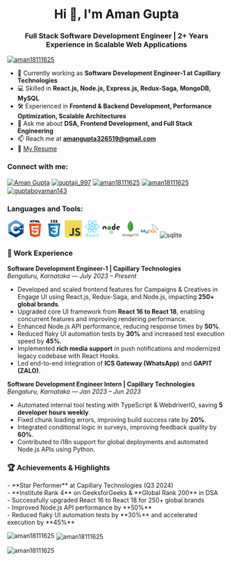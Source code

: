 <h1 align="center">Hi 👋, I'm Aman Gupta</h1>
<h3 align="center">Full Stack Software Development Engineer | 2+ Years Experience in Scalable Web Applications</h3>

<p align="left">
  <a href="https://drive.google.com/file/d/1OjEj1U14wNa6HWyYWF42GtdYsl231aGr/view?usp=sharing">
    <img src="https://drive.google.com/file/d/1OjEj1U14wNa6HWyYWF42GtdYsl231aGr/view?usp=sharing" alt="aman18111625" />
  </a>
</p>

- 🌱 Currently working as **Software Development Engineer-1 at Capillary Technologies**
- 💻 Skilled in **React.js, Node.js, Express.js, Redux-Saga, MongoDB, MySQL**
- 🛠 Experienced in **Frontend & Backend Development, Performance Optimization, Scalable Architectures**
- 💬 Ask me about **DSA, Frontend Development, and Full Stack Engineering**
- 📫 Reach me at **amangupta326519@gmail.com**
- 📄 [My Resume](https://drive.google.com/file/d/10E7Vgws6GRpPdSoTE4JRaD42zRjMnC6W/view?usp=sharing)

<h3 align="left">Connect with me:</h3>
<p align="left">
<a href="https://www.linkedin.com/in/aman-gupta-00a6321b5/" target="blank"><img align="center" src="https://raw.githubusercontent.com/rahuldkjain/github-profile-readme-generator/master/src/images/icons/Social/linked-in-alt.svg" alt="Aman Gupta" height="30" width="40" /></a>
<a href="https://instagram.com/guptaji_997" target="blank"><img align="center" src="https://raw.githubusercontent.com/rahuldkjain/github-profile-readme-generator/master/src/images/icons/Social/instagram.svg" alt="guptaji_997" height="30" width="40" /></a>
<a href="https://www.codechef.com/users/aman18111625" target="blank"><img align="center" src="https://cdn.jsdelivr.net/npm/simple-icons@3.1.0/icons/codechef.svg" alt="aman18111625" height="30" width="40" /></a>
<a href="https://www.leetcode.com/aman18111625" target="blank"><img align="center" src="https://raw.githubusercontent.com/rahuldkjain/github-profile-readme-generator/master/src/images/icons/Social/leet-code.svg" alt="aman18111625" height="30" width="40" /></a>
<a href="https://auth.geeksforgeeks.org/user/guptaboyaman143" target="blank"><img align="center" src="https://raw.githubusercontent.com/rahuldkjain/github-profile-readme-generator/master/src/images/icons/Social/geeks-for-geeks.svg" alt="guptaboyaman143" height="30" width="40" /></a>
</p>

<h3 align="left">Languages and Tools:</h3>
<p align="left">
  <img src="https://raw.githubusercontent.com/devicons/devicon/master/icons/cplusplus/cplusplus-original.svg" alt="cplusplus" width="40" height="40"/>
  <img src="https://raw.githubusercontent.com/devicons/devicon/master/icons/html5/html5-original-wordmark.svg" alt="html5" width="40" height="40"/>
  <img src="https://raw.githubusercontent.com/devicons/devicon/master/icons/css3/css3-original-wordmark.svg" alt="css3" width="40" height="40"/>
  <img src="https://raw.githubusercontent.com/devicons/devicon/master/icons/javascript/javascript-original.svg" alt="javascript" width="40" height="40"/>
  <img src="https://raw.githubusercontent.com/devicons/devicon/master/icons/react/react-original-wordmark.svg" alt="react" width="40" height="40"/>
  <img src="https://raw.githubusercontent.com/devicons/devicon/master/icons/nodejs/nodejs-original-wordmark.svg" alt="nodejs" width="40" height="40"/>
  <img src="https://raw.githubusercontent.com/devicons/devicon/master/icons/mongodb/mongodb-original-wordmark.svg" alt="mongodb" width="40" height="40"/>
  <img src="https://raw.githubusercontent.com/devicons/devicon/master/icons/mysql/mysql-original-wordmark.svg" alt="mysql" width="40" height="40"/>
  <img src="https://www.vectorlogo.zone/logos/sqlite/sqlite-icon.svg" alt="sqlite" width="40" height="40"/>
</p>

<h3>💼 Work Experience</h3>

**Software Development Engineer-1 | Capillary Technologies**  
*Bengaluru, Karnataka — July 2023 – Present*  
- Developed and scaled frontend features for Campaigns & Creatives in Engage UI using React.js, Redux-Saga, and Node.js, impacting **250+ global brands**.  
- Upgraded core UI framework from **React 16 to React 18**, enabling concurrent features and improving rendering performance.  
- Enhanced Node.js API performance, reducing response times by **50%**.  
- Reduced flaky UI automation tests by **30%** and increased test execution speed by **45%**.  
- Implemented **rich media support** in push notifications and modernized legacy codebase with React Hooks.  
- Led end-to-end integration of **ICS Gateway (WhatsApp)** and **GAPIT (ZALO)**.  

**Software Development Engineer Intern | Capillary Technologies**  
*Bengaluru, Karnataka — Jan 2023 – Jun 2023*  
- Automated internal tool testing with TypeScript & WebdriverIO, saving **5 developer hours weekly**.  
- Fixed chunk loading errors, improving build success rate by **20%**.  
- Integrated conditional logic in surveys, improving feedback quality by **60%**.  
- Contributed to i18n support for global deployments and automated Node.js APIs using Python.  

<h3>🏆 Achievements & Highlights</h3>
- **Star Performer** at Capillary Technologies (Q3 2024) </br>
- **Institute Rank 4** on GeeksforGeeks & **Global Rank 200** in DSA </br>
- Successfully upgraded React 16 to React 18 for 250+ global brands </br>
- Improved Node.js API performance by **50%** </br>
- Reduced flaky UI automation tests by **30%** and accelerated execution by **45%** </br>

<p><img align="left" src="https://github-readme-stats.vercel.app/api/top-langs?username=aman18111625&show_icons=true&locale=en&layout=compact" alt="aman18111625" /></p>

<p>&nbsp;<img align="center" src="https://github-readme-stats.vercel.app/api?username=aman18111625&show_icons=true&locale=en" alt="aman18111625" /></p>

<p><img align="center" src="https://github-readme-streak-stats.herokuapp.com/?user=aman18111625&" alt="aman18111625" /></p>
